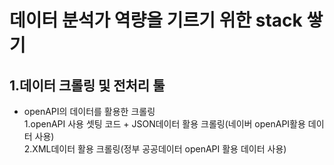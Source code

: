 # 데이터 분석가 역량을 기르기 위한 stack 쌓기

## 1.데이터 크롤링 및 전처리 툴 
- openAPI의 데이터를 활용한 크롤링  
1.openAPI 사용 셋팅 코드 + JSON데이터 활용 크롤링(네이버 openAPI활용 데이터 사용)  
2.XML데이터 활용 크롤링(정부 공공데이터 openAPI 활용 데이터 사용)
